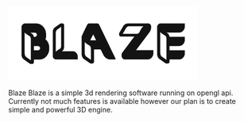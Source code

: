 ![Logo](Resources/Icon/Logo_002.png)

Blaze
Blaze is a simple 3d rendering software running on opengl api.
Currently not much features is available however our plan is to create simple and powerful 3D engine.
